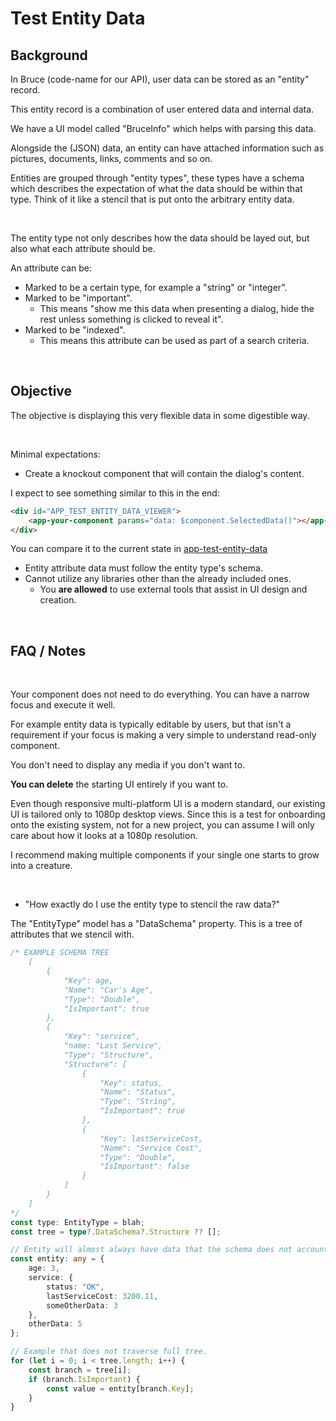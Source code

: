 # Test Entity Data

## **Background**

In Bruce (code-name for our API), user data can be stored as an "entity" record. 

This entity record is a combination of user entered data and internal data.

We have a UI model called "BruceInfo" which helps with parsing this data.

Alongside the (JSON) data, an entity can have attached information such as pictures, documents, links, comments and so on.

Entities are grouped through "entity types", these types have a schema which describes the expectation of what the data should be within that type.
Think of it like a stencil that is put onto the arbitrary entity data.

<br>

The entity type not only describes how the data should be layed out, but also what each attribute should be.

An attribute can be:

- Marked to be a certain type, for example a "string" or "integer".
- Marked to be "important".
  - This means "show me this data when presenting a dialog, hide the rest unless something is clicked to reveal it".
- Marked to be "indexed".
  - This means this attribute can be used as part of a search criteria.

<br>

## **Objective**

The objective is displaying this very flexible data in some digestible way.

<br>

Minimal expectations:
- Create a knockout component that will contain the dialog's content.

I expect to see something similar to this in the end:
```html
<div id="APP_TEST_ENTITY_DATA_VIEWER">
    <app-your-component params="data: $component.SelectedData()"></app-your-component>
</div>
```
You can compare it to the current state in [app-test-entity-data](./app-test-entity-data.html)

- Entity attribute data must follow the entity type's schema.
- Cannot utilize any libraries other than the already included ones.
  - You **are allowed** to use external tools that assist in UI design and creation.

<br>

## **FAQ / Notes**

<br>

Your component does not need to do everything. You can have a narrow focus and execute it well.

For example entity data is typically editable by users, but that isn't a requirement if your focus is making a very simple to understand read-only component.

You don't need to display any media if you don't want to.

**You can delete** the starting UI entirely if you want to.

Even though responsive multi-platform UI is a modern standard, our existing UI is tailored only to 1080p desktop views. Since this is a test for onboarding onto the existing system, not for a new project, you can assume I will only care about how it looks at a 1080p resolution.

I recommend making multiple components if your single one starts to grow into a creature.

<br>

- "How exactly do I use the entity type to stencil the raw data?"

The "EntityType" model has a "DataSchema" property. This is a tree of attributes that we stencil with.

```typescript
/* EXAMPLE SCHEMA TREE
    [
        {
            "Key": age,
            "Name": "Car's Age",
            "Type": "Double",
            "IsImportant": true
        },
        {
            "Key": "service",
            "name: "Last Service",
            "Type": "Structure",
            "Structure": [
                {
                    "Key": status,
                    "Name": "Status",
                    "Type": "String",
                    "IsImportant": true
                },
                {
                    "Key": lastServiceCost,
                    "Name": "Service Cost",
                    "Type": "Double",
                    "IsImportant": false
                }
            ]
        }
    ]
*/
const type: EntityType = blah;
const tree = type?.DataSchema?.Structure ?? [];

// Entity will almost always have data that the schema does not account for!
const entity: any = { 
    age: 3, 
    service: { 
        status: "OK", 
        lastServiceCost: 3200.11, 
        someOtherData: 3 
    }, 
    otherData: 5 
};

// Example that does not traverse full tree.
for (let i = 0; i < tree.length; i++) {
    const branch = tree[i];
    if (branch.IsImportant) {
        const value = entity[branch.Key];
    }
}
```